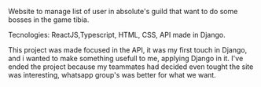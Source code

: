 Website to manage list of user in absolute's guild that want to do some bosses in the game tibia.

Tecnologies: ReactJS,Typescript, HTML, CSS, API made in Django.

This project was made focused in the API, it was my first touch in Django, and i wanted to make something usefull to me, applying Django in it.
I've ended the project because my teammates had decided even tought the site was interesting, whatsapp group's was better for what we want.

